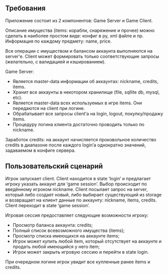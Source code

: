 ## Требования
Приложение состоит из 2 компонентов: Game Server и Game Client.

Описание имущества (items: корабли, снаряжение и прочее) можно сделать в наиболее простом виде: конфиг в py, xml файле и
пр. Информация по каждому предмету: name, price.

Все операции с имуществом и балансом аккаунта выполняются на server’е. Client может формировать только соответствующие
запросы (желательно, с валидацией и кэшированием).

Game Server:
- Является master-data информации об аккаунтах: nickname, credits, items.
- Хранит все аккаунты в некотором хранилище (file, sqllite db, mysql, etc).
- Является master-data всех используемых в игре items. Они передаются на client при логине.
- Обрабатывает все запросы client’а на login, logout, покупку/продажу items.
- Процедуру логина клиента достаточно проводить только по nickname.

Заработок credits: на аккаунт начисляется произвольное количество credits в диапазоне после каждого login’а однократно
значений, задаваемом в конфиге сервера.

## Пользовательский сценарий
Игрок запускает client. Client находится в state ‘login’ и предлагает игроку указать аккаунт для ‘game session’. Выбор происходит
по введённому игроком nickname. Client посылает запрос на server, который либо создает новый, либо выбирает существующий
из storage и возвращает на клиент данные по аккаунту: nickname, items, credits. Client переходит в state ‘game session’.

Игровая сессия предоставляет следующие возможности игроку:
- Просмотр баланса аккаунта: credits;
- Полный список всевозможного имущества (items);
- Просмотр списка имеющихся на аккаунте items;
- Игрок может купить любой item, который отсутствует на аккаунте и продать любой имеющийся у него item;
- Игрок может закрыть игровую сессию и перейти в state login.

При очередном логине игрок увидит все купленные ранее items и credits.
